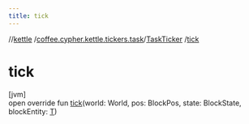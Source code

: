 ```yaml
---
title: tick
---
```

//[kettle](../../../index.html)
/[coffee.cypher.kettle.tickers.task](../index.html)/[TaskTicker](index.html)
/[tick](tick.html)

# tick

[jvm]\
open override fun [tick](tick.html)(world: World, pos: BlockPos, state:
BlockState, blockEntity: [T](index.html))




